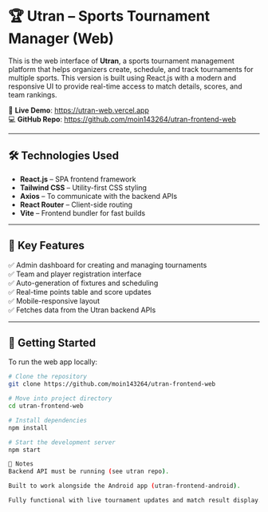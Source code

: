 # 🏆 Utran – Sports Tournament Manager (Web)

This is the web interface of **Utran**, a sports tournament management platform that helps organizers create, schedule, and track tournaments for multiple sports. This version is built using React.js with a modern and responsive UI to provide real-time access to match details, scores, and team rankings.

🔗 **Live Demo**: https://utran-web.vercel.app  
💻 **GitHub Repo**: https://github.com/moin143264/utran-frontend-web

---

## 🛠️ Technologies Used

- **React.js** – SPA frontend framework  
- **Tailwind CSS** – Utility-first CSS styling  
- **Axios** – To communicate with the backend APIs  
- **React Router** – Client-side routing  
- **Vite** – Frontend bundler for fast builds

---

## 📂 Key Features

✅ Admin dashboard for creating and managing tournaments  
✅ Team and player registration interface  
✅ Auto-generation of fixtures and scheduling  
✅ Real-time points table and score updates  
✅ Mobile-responsive layout  
✅ Fetches data from the Utran backend APIs

---

## 🚀 Getting Started

To run the web app locally:

```bash
# Clone the repository
git clone https://github.com/moin143264/utran-frontend-web

# Move into project directory
cd utran-frontend-web

# Install dependencies
npm install

# Start the development server
npm start

📌 Notes
Backend API must be running (see utran repo).

Built to work alongside the Android app (utran-frontend-android).

Fully functional with live tournament updates and match result display.

